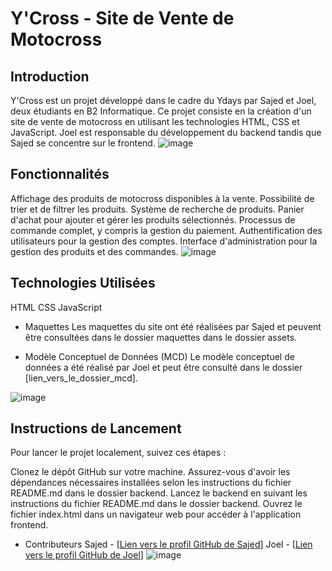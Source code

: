 # Y'Cross - Site de Vente de Motocross

## Introduction
Y'Cross est un projet développé dans le cadre du Ydays par Sajed et Joel, deux étudiants en B2 Informatique. Ce projet consiste en la création d'un site de vente de motocross en utilisant les technologies HTML, CSS et JavaScript. Joel est responsable du développement du backend tandis que Sajed se concentre sur le frontend.
![image](https://github.com/Joel-happy/Y-Cross/assets/112949717/078eb266-a282-4345-b413-e3e9a25ffa0d)

## Fonctionnalités
Affichage des produits de motocross disponibles à la vente.
Possibilité de trier et de filtrer les produits.
Système de recherche de produits.
Panier d'achat pour ajouter et gérer les produits sélectionnés.
Processus de commande complet, y compris la gestion du paiement.
Authentification des utilisateurs pour la gestion des comptes.
Interface d'administration pour la gestion des produits et des commandes.
![image](https://github.com/Joel-happy/Y-Cross/assets/112949717/5e70cb05-8a1b-422f-a430-802bf195e94d)

## Technologies Utilisées
HTML
CSS
JavaScript

- Maquettes
Les maquettes du site ont été réalisées par Sajed et peuvent être consultées dans le dossier maquettes dans le dossier assets.

- Modèle Conceptuel de Données (MCD)
Le modèle conceptuel de données a été réalisé par Joel et peut être consulté dans le dossier [lien_vers_le_dossier_mcd].

![image](https://github.com/Joel-happy/Y-Cross/assets/112949717/5521353d-aa4b-472c-8ca7-295b9c18ca3b)

## Instructions de Lancement
Pour lancer le projet localement, suivez ces étapes :

Clonez le dépôt GitHub sur votre machine.
Assurez-vous d'avoir les dépendances nécessaires installées selon les instructions du fichier README.md dans le dossier backend.
Lancez le backend en suivant les instructions du fichier README.md dans le dossier backend.
Ouvrez le fichier index.html dans un navigateur web pour accéder à l'application frontend.

- Contributeurs
Sajed - [[Lien vers le profil GitHub de Sajed](https://github.com/Sajedd)]
Joel - [[Lien vers le profil GitHub de Joel](https://github.com/Joel-happy/)]
![image](https://github.com/Joel-happy/Y-Cross/assets/112949717/df200ef8-3c31-403d-840a-629ddc919367)

